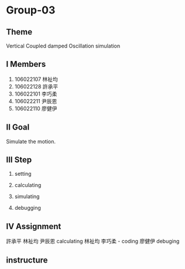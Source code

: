 # Group-03

## Theme
Vertical Coupled damped Oscillation simulation


## I Members
1. 106022107 林祉均
2. 106022128 許承平
3. 106022101 李巧柔
4. 106022211 尹辰恩
5. 106022110 廖健伊


## II Goal
Simulate the motion.

## III Step
1. setting 

2. calculating

3. simulating

4. debugging


## IV Assignment
 許承平 林祉均 尹辰恩 calculating
 林祉均 李巧柔 - coding
 廖健伊 debuging
 



## instructure
